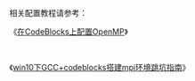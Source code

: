 相关配置教程请参考：

《[在CodeBlocks上配置OpenMP](https://blog.csdn.net/sinat_33982461/article/details/53002753)》

<br>

《[win10下GCC+codeblocks搭建mpi环境跳坑指南](https://blog.csdn.net/ZHUQIUSHI123/article/details/87990090)》
